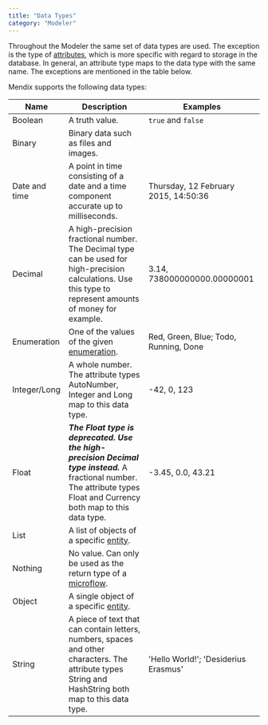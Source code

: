 ```yaml
---
title: "Data Types"
category: "Modeler"
---
```



Throughout the Modeler the same set of data types are used. The exception is the type of [attributes](Attributes), which is more specific with regard to storage in the database. In general, an attribute type maps to the data type with the same name. The exceptions are mentioned in the table below.

Mendix supports the following data types:

| Name | Description | Examples |
| --- | --- | --- |
| Boolean | A truth value. | `true` and `false` |
| Binary | Binary data such as files and images. |   |
| Date and time | A point in time consisting of a date and a time component accurate up to milliseconds. | Thursday, 12 February 2015, 14:50:36 |
| Decimal | A high-precision fractional number. The Decimal type can be used for high-precision calculations. Use this type to represent amounts of money for example. | 3.14, 738000000000.00000001 |
| Enumeration | One of the values of the given [enumeration](Enumerations). | Red, Green, Blue; Todo, Running, Done |
| Integer/Long | A whole number. The attribute types AutoNumber, Integer and Long map to this data type. | -42, 0, 123 |
| Float | ***The Float type is deprecated. Use the high-precision Decimal type instead.*** A fractional number. The attribute types Float and Currency both map to this data type. | -3.45, 0.0, 43.21 |
| List | A list of objects of a specific [entity](Entities). |   |
| Nothing | No value. Can only be used as the return type of a [microflow](Microflows). |   |
| Object | A single object of a specific [entity](Entities). |   |
| String | A piece of text that can contain letters, numbers, spaces and other characters. The attribute types String and HashString both map to this data type. | 'Hello World!'; 'Desiderius Erasmus' |

